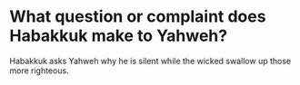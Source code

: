 # What question or complaint does Habakkuk make to Yahweh?

Habakkuk asks Yahweh why he is silent while the wicked swallow up those more righteous.
